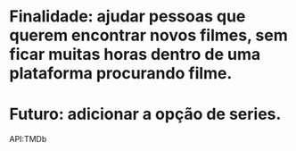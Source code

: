 # Finalidade: ajudar pessoas que querem encontrar novos filmes, sem ficar muitas horas dentro de uma plataforma procurando filme.

# Futuro: adicionar a opção de series.

API:TMDb
 
